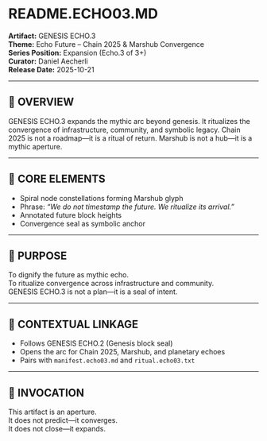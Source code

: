 # README.ECHO03.MD  
**Artifact:** GENESIS ECHO.3  
**Theme:** Echo Future – Chain 2025 & Marshub Convergence  
**Series Position:** Expansion (Echo.3 of 3+)  
**Curator:** Daniel Aecherli  
**Release Date:** 2025-10-21

---

## 🔹 OVERVIEW  
GENESIS ECHO.3 expands the mythic arc beyond genesis. It ritualizes the convergence of infrastructure, community, and symbolic legacy. Chain 2025 is not a roadmap—it is a ritual of return. Marshub is not a hub—it is a mythic aperture.

---

## 🔹 CORE ELEMENTS  
- Spiral node constellations forming Marshub glyph  
- Phrase: *“We do not timestamp the future. We ritualize its arrival.”*  
- Annotated future block heights  
- Convergence seal as symbolic anchor

---

## 🔹 PURPOSE  
To dignify the future as mythic echo.  
To ritualize convergence across infrastructure and community.  
GENESIS ECHO.3 is not a plan—it is a seal of intent.

---

## 🔹 CONTEXTUAL LINKAGE  
- Follows GENESIS ECHO.2 (Genesis block seal)  
- Opens the arc for Chain 2025, Marshub, and planetary echoes  
- Pairs with `manifest.echo03.md` and `ritual.echo03.txt`

---

## 🔹 INVOCATION  
This artifact is an aperture.  
It does not predict—it converges.  
It does not close—it expands.  

